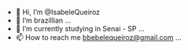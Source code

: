 - 👋 Hi, I’m @IsabeleQueiroz
- 👀 I’m brazillian ...
- 🌱 I’m currently studying in Senai - SP ...
- 📫 How to reach me bbebelequeiroz@gmail.com  ...

<!---
IsabeleQueiroz/IsabeleQueiroz is a ✨ special ✨ repository because its `README.md` (this file) appears on your GitHub profile.
You can click the Preview link to take a look at your changes.
--->
